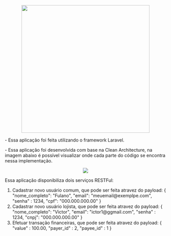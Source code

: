 <p align="center"><a href="https://laravel.com" target="_blank"><img src="https://raw.githubusercontent.com/laravel/art/master/logo-lockup/5%20SVG/2%20CMYK/1%20Full%20Color/laravel-logolockup-cmyk-red.svg" width="400"></a></p>
<p>
- Essa aplicação foi feita utilizando o framework Laravel.
</p>
<p>
- Essa aplicação foi desenvolvida com base na Clean Architecture, na imagem
 abaixo é possível visualizar onde cada parte do código se encontra nessa implementação.
<p>
<p align="center">
    <img src="https://user-images.githubusercontent.com/3608047/153760458-9b54984c-861e-42f1-ac95-9f6efecf54e8.png"> 
</p>

<p>
    Essa aplicação disponibiliza dois serviços RESTFul:
    <ol>
        <li> 
            Cadastrar novo usuário comum, que pode ser feita atravez do payload:
            {
                "nome_completo": "Fulano",
                "email": "meuemail@exemplpe.com",
                "senha" : 1234,
                "cpf": "000.000.000.00"
            }
        </li>
        <li>
            Cadastrar novo usuário lojista, que pode ser feita atravez do payload:
            {
                "nome_completo": "Victor",
                "email": "ictor1@ggmail.com",
                "senha" : 1234,
                "cnpj": "000.000.000.00"
            }
        </li>
        <li>
            Efetuar transação financeiras, que pode ser feita atravez do payload:
            {
                "value" : 100.00,
                "payer_id" : 2,
                "payee_id" : 1
            }
        </li>
    </ol>    
</p>